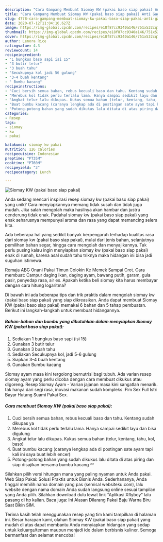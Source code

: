 ```yaml
---
description: "Cara Gampang Membuat Siomay KW (pakai baso siap pakai) Anti Gagal"
title: "Cara Gampang Membuat Siomay KW (pakai baso siap pakai) Anti Gagal"
slug: 4778-cara-gampang-membuat-siomay-kw-pakai-baso-siap-pakai-anti-gagal
date: 2020-07-12T11:04:10.627Z
image: https://img-global.cpcdn.com/recipes/e18f87cc9340a146/751x532cq70/siomay-kw-pakai-baso-siap-pakai-foto-resep-utama.jpg
thumbnail: https://img-global.cpcdn.com/recipes/e18f87cc9340a146/751x532cq70/siomay-kw-pakai-baso-siap-pakai-foto-resep-utama.jpg
cover: https://img-global.cpcdn.com/recipes/e18f87cc9340a146/751x532cq70/siomay-kw-pakai-baso-siap-pakai-foto-resep-utama.jpg
author: Lenora Rice
ratingvalue: 4.3
reviewcount: 14
recipeingredient:
- "1 bungkus baso sapi isi 15"
- "3 butir telur"
- "3 buah tahu"
- "Secukupnya kol jadi 56 gulung"
- "3-4 buah kentang"
- " Bumbu kacang"
recipeinstructions:
- "Cuci bersih semua bahan, rebus kecuali baso dan tahu. Kentang sudah dikupas ya"
- "Merebus kol tidak perlu terlalu lama. Hanya sampai sedikit layu dan bisa digulung"
- "Angkat telur lalu dikupas. Kukus semua bahan (telur, kentang, tahu, kol, baso)"
- "Buat bumbu kacang (caranya lengkap ada di postingan sate ayam tapi kali ini saya buat lebih encer)"
- "Potong-potong bahan yang sudah dikukus lalu ditata di atas piring dan siap disajikan bersama bumbu kacang ^^"
categories:
- Resep
tags:
- siomay
- kw
- pakai

katakunci: siomay kw pakai 
nutrition: 126 calories
recipecuisine: Indonesian
preptime: "PT35M"
cooktime: "PT60M"
recipeyield: "3"
recipecategory: Lunch

---
```



![Siomay KW (pakai baso siap pakai)](https://img-global.cpcdn.com/recipes/e18f87cc9340a146/751x532cq70/siomay-kw-pakai-baso-siap-pakai-foto-resep-utama.jpg)

Anda sedang mencari inspirasi resep siomay kw (pakai baso siap pakai) yang unik? Cara menyiapkannya memang tidak susah dan tidak juga mudah. Jika salah mengolah maka hasilnya akan hambar dan justru cenderung tidak enak. Padahal siomay kw (pakai baso siap pakai) yang enak seharusnya mempunyai aroma dan rasa yang dapat memancing selera kita.

Ada beberapa hal yang sedikit banyak berpengaruh terhadap kualitas rasa dari siomay kw (pakai baso siap pakai), mulai dari jenis bahan, selanjutnya pemilihan bahan segar, hingga cara mengolah dan menyajikannya. Tak perlu pusing kalau ingin menyiapkan siomay kw (pakai baso siap pakai) enak di rumah, karena asal sudah tahu triknya maka hidangan ini bisa jadi suguhan istimewa.

Remaja ABG Onani Pakai Timun Colokin Ke Memek Sampai Crot. Cara membuat: Campur daging ikan, daging ayam, bawang putih, garam, gula pasir, penyedap rasa, air es. Apakah ketika beli siomay kita harus membayar dengan cara hitung logaritma?


Di bawah ini ada beberapa tips dan trik praktis dalam mengolah siomay kw (pakai baso siap pakai) yang siap dikreasikan. Anda dapat membuat Siomay KW (pakai baso siap pakai) memakai 6 bahan dan 5 tahap pembuatan. Berikut ini langkah-langkah untuk membuat hidangannya.

<!--inarticleads1-->

##### Bahan-bahan dan bumbu yang dibutuhkan dalam menyiapkan Siomay KW (pakai baso siap pakai):

1. Sediakan 1 bungkus baso sapi (isi 15)
1. Gunakan 3 butir telur
1. Gunakan 3 buah tahu
1. Sediakan Secukupnya kol, jadi 5-6 gulung
1. Siapkan 3-4 buah kentang
1. Gunakan  Bumbu kacang


Siomay ayam masa kini tergolong bernutrisi bagi tubuh. Ada varian resep siomay ayam yang perlu dicoba dengan cara membuat dikukus atau digoreng. Resep Siomay Ayam - Varian jajanan masa kini sangatlah menarik. tak hanya dari segi rasa, inovasi makanan sudah kompleks. Flm Sex Full Istri Bayar Hutang Suami Pakai Sex. 

<!--inarticleads2-->

##### Cara membuat Siomay KW (pakai baso siap pakai):

1. Cuci bersih semua bahan, rebus kecuali baso dan tahu. Kentang sudah dikupas ya
1. Merebus kol tidak perlu terlalu lama. Hanya sampai sedikit layu dan bisa digulung
1. Angkat telur lalu dikupas. Kukus semua bahan (telur, kentang, tahu, kol, baso)
1. Buat bumbu kacang (caranya lengkap ada di postingan sate ayam tapi kali ini saya buat lebih encer)
1. Potong-potong bahan yang sudah dikukus lalu ditata di atas piring dan siap disajikan bersama bumbu kacang ^^


Silahkan pilih versi hitungan mana yang paling nyaman untuk Anda pakai. Web Siap Pakai: Solusi Praktis untuk Bisnis Anda. Sederhananya, Anda tinggal memilih nama domain yang pas (semisal websiteku.com), lalu website dengan nama domain Anda sudah langsung online sesuai tampilan yang Anda pilih. Silahkan download dulu lewat link &#34;Aplikasi Xflyboy&#34; lalu pasang di hp kalian. Baca juga: Ini Alasan Dilarang Pakai Baju Warna Biru Saat Bikin SIM. 

Terima kasih telah menggunakan resep yang tim kami tampilkan di halaman ini. Besar harapan kami, olahan Siomay KW (pakai baso siap pakai) yang mudah di atas dapat membantu Anda menyiapkan hidangan yang sedap untuk keluarga/teman maupun menjadi ide dalam berbisnis kuliner. Semoga bermanfaat dan selamat mencoba!

